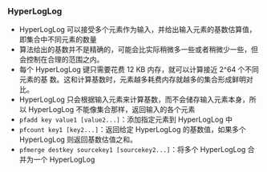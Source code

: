 ### HyperLogLog
* HyperLogLog 可以接受多个元素作为输入，并给出输入元素的基数估算值，即集合中不同元素的数量
* 算法给出的基数并不是精确的，可能会比实际稍微多一些或者稍微少一些，但会控制在合理的范围之内。
* 每个 HyperLogLog 键只需要花费 12 KB 内存，就可以计算接近 2^64 个不同元素的基 数。这和计算基数时，元素越多耗费内存就越多的集合形成鲜明对比。
* HyperLogLog 只会根据输入元素来计算基数，而不会储存输入元素本身，所以 HyperLogLog 不能像集合那样，返回输入的各个元素
* `pfadd key value1 [value2...]`：添加指定元素到 HyperLogLog 中
* `pfcount key1 [key2...]`：返回给定 HyperLogLog 的基数值，如果多个 HyperLogLog 则返回基数估值之和。
* `pfmerge destkey sourcekey1 [sourcekey2...]`：将多个 HyperLogLog 合并为一个 HyperLogLog